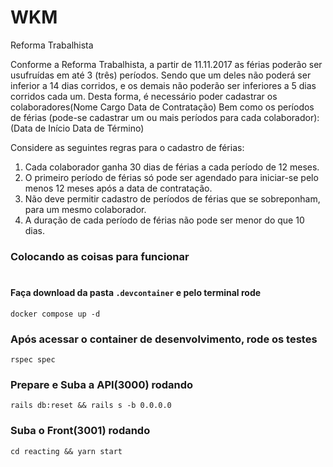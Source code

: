 # WKM
Reforma Trabalhista

Conforme a Reforma Trabalhista, a partir de 11.11.2017 as férias poderão ser usufruídas em até 3 (três) períodos.
Sendo que um deles não poderá ser inferior a 14 dias corridos, e os demais não poderão ser inferiores a 5 dias corridos cada um.
Desta forma, é necessário poder cadastrar os colaboradores(Nome Cargo Data de Contratação)
Bem como os períodos de férias (pode-se cadastrar um ou mais períodos para cada colaborador): (Data de Início Data de Término)

Considere as seguintes regras para o cadastro de férias:
1. Cada colaborador ganha 30 dias de férias a cada período de 12 meses.
2. O primeiro período de férias só pode ser agendado para iniciar-se pelo menos 12 meses após a data de contratação.
3. Não deve permitir cadastro de períodos de férias que se sobreponham, para um mesmo colaborador.
4. A duração de cada período de férias não pode ser menor do que 10 dias.


### Colocando as coisas para funcionar
#

#### Faça download da pasta `.devcontainer` e pelo terminal rode
```docker compose up -d```

### Após acessar o container de desenvolvimento, rode os testes
```rspec spec```

### Prepare e Suba a API(3000) rodando
```rails db:reset && rails s -b 0.0.0.0```

### Suba o Front(3001) rodando
```cd reacting && yarn start```
